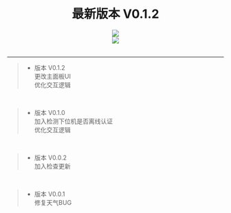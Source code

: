 <center><h1> 最新版本 V0.1.2</h1></center>

<center><img src="https://github.com/skkkyoyo/Controller-of-solar-roof-cleaning-robot/blob/master/%E7%BE%8E%E5%8C%96/%E4%B8%BB%E7%95%8C%E9%9D%A2.png?raw=true"></center>

<center><a href="https://github.com/skkkyoyo/Controller-of-solar-roof-cleaning-robot/archive/master.zip"><img src="https://github.com/skkkyoyo/Controller-of-solar-roof-cleaning-robot/blob/master/%E7%BE%8E%E5%8C%96/DownloadButton.png?raw=true" width="图片的宽度" height="图片的高度" border="边框"></a></center>

<br>

 ---


> * 版本 V0.1.2 <br>
更改主面板UI<br>
优化交互逻辑<br>
<br>

> * 版本 V0.1.0 <br>
加入检测下位机是否离线认证<br>
优化交互逻辑<br>
<br>

> * 版本 V0.0.2 <br>
加入检查更新<br>
<br>

> * 版本 V0.0.1 <br>
修复天气BUG